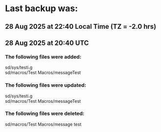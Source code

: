 # Last backup was:
## 28 Aug 2025 at 22:40 Local Time (TZ = -2.0 hrs)  
## 28 Aug 2025 at 20:40 UTC 

### The following files were added:
sd/sys/testi.g<br>sd/macros/Test Macros/messageTest<br>
### The following files were updated:
sd/sys/testi.g<br>sd/macros/Test Macros/messageTest<br>
### The following files were deleted:
sd/macros/Test Macros/message test<br>